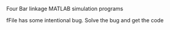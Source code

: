 Four Bar linkage MATLAB simulation programs

fFile  has some intentional bug. Solve the bug and get the code